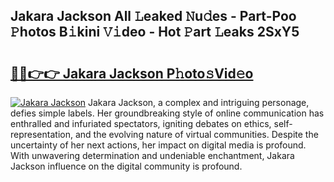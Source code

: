 ## Jakara Jackson All 𝙻eaked 𝙽u𝚍es - Part-Poo 𝙿hotos B𝚒kini 𝚅𝚒deo - Hot 𝙿art 𝙻eaks 2SxY5

# <h2><a href="http://ld2frf.urlbe.top/?page=Jakara+Jackson">🔗🔗👉👉 Jakara Jackson P𝚑oto𝚜Vid𝚎o</a></h2>

[![Jakara Jackson](https://i.imgur.com/eBuTRDB.gif)](http://ld2frf.urlbe.top/?page=Jakara+Jackson)
Jakara Jackson, a complex and intriguing personage, defies simple labels. Her groundbreaking style of online communication has enthralled and infuriated spectators, igniting debates on ethics, self-representation, and the evolving nature of virtual communities. Despite the uncertainty of her next actions, her impact on digital media is profound. With unwavering determination and undeniable enchantment, Jakara Jackson influence on the digital community is profound.
